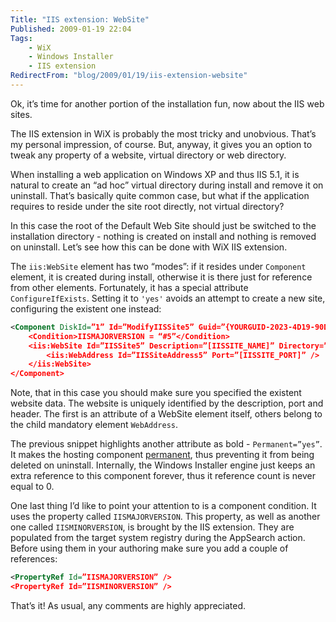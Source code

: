 ```yaml
---
Title: "IIS extension: WebSite"
Published: 2009-01-19 22:04
Tags:
    - WiX
    - Windows Installer
    - IIS extension
RedirectFrom: "blog/2009/01/19/iis-extension-website"
---
```


Ok, it’s time for another portion of the installation fun, now about the IIS web sites.

The IIS extension in WiX is probably the most tricky and unobvious. That’s my personal impression, of course. But, anyway, it gives you an option to tweak any property of a website, virtual directory or web directory.

When installing a web application on Windows XP and thus IIS 5.1, it is natural to create an “ad hoc” virtual directory during install and remove it on uninstall. That’s basically quite common case, but what if the application requires to reside under the site root directly, not virtual directory?

In this case the root of the Default Web Site should just be switched to the installation directory - nothing is created on install and nothing is removed on uninstall. Let’s see how this can be done with WiX IIS extension.

The `iis:WebSite` element has two “modes”: if it resides under `Component` element, it is created during install, otherwise it is there just for reference from other elements. Fortunately, it has a special attribute `ConfigureIfExists`. Setting it to `'yes'` avoids an attempt to create a new site, configuring the existent one instead:

```XML
<Component DiskId=”1” Id=”ModifyIISSite5” Guid=”{YOURGUID-2023-4D19-90D2-EE9101C71E44}” Directory=”WebsiteFolder” Permanent=”yes”>
    <Condition>IISMAJORVERSION = “#5”</Condition>
    <iis:WebSite Id=”IISSite5” Description=”[IISSITE_NAME]” Directory=”WebsiteFolder” ConfigureIfExists=”yes”>
        <iis:WebAddress Id=”IISSiteAddress5” Port=”[IISSITE_PORT]” />
    </iis:WebSite>
</Component>
```

Note, that in this case you should make sure you specified the existent website data. The website is uniquely identified by the description, port and header. The first is an attribute of a WebSite element itself, others belong to the child mandatory element `WebAddress`.

The previous snippet highlights another attribute as bold - `Permanent=”yes”`. It makes the hosting component [permanent](http://msdn.microsoft.com/en-us/library/aa369530(VS.85).aspx), thus preventing it from being deleted on uninstall. Internally, the Windows Installer engine just keeps an extra reference to this component forever, thus it reference count is never equal to 0.

One last thing I’d like to point your attention to is a component condition. It uses the property called `IISMAJORVERSION`. This property, as well as another one called `IISMINORVERSION`, is brought by the IIS extension. They are populated from the target system registry during the AppSearch action. Before using them in your authoring make sure you add a couple of references:

```XML
<PropertyRef Id=”IISMAJORVERSION” />
<PropertyRef Id=”IISMINORVERSION” />
```

That’s it! As usual, any comments are highly appreciated.
